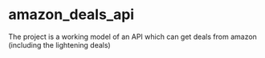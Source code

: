 amazon_deals_api
================

The project is a working model of an API which can get deals from amazon (including the lightening deals)
